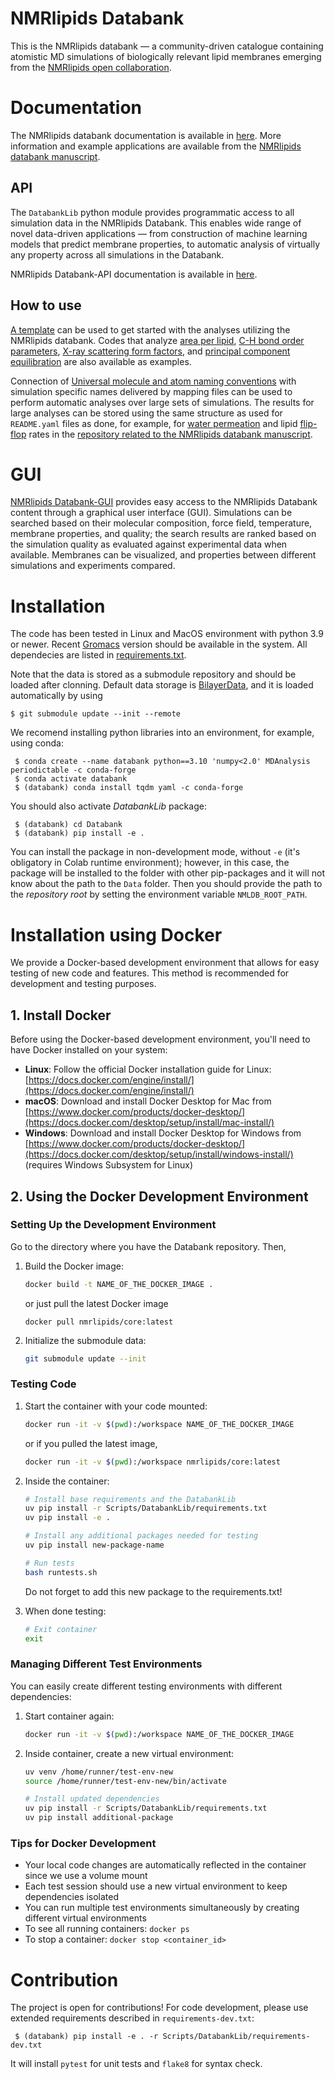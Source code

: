 # NMRlipids Databank 

This is the NMRlipids databank &mdash; a community-driven catalogue containing atomistic MD simulations of biologically relevant lipid membranes emerging from the [NMRlipids open collaboration](http://nmrlipids.blogspot.com/2021/03/second-online-meeting-on-nmrlipids.html). 


# Documentation

The NMRlipids databank documentation is available in [here](https://nmrlipids.github.io/index.html). 
More information and example applications are available from the [NMRlipids databank manuscript](https://doi.org/10.1038/s41467-024-45189-z).

## API

The `DatabankLib` python module provides programmatic access to all simulation data in the NMRlipids Databank. This enables wide range of novel data-driven applications &mdash; from construction of machine learning models that predict membrane properties, to automatic analysis of virtually any property across all simulations in the Databank. 

NMRlipids Databank-API documentation is available in [here](https://nmrlipids.github.io/databankLibrary.html).

## How to use 

[A template](https://github.com/NMRLipids/databank-template/blob/main/scripts/template.ipynb) can be used to get started with the analyses utilizing the NMRlipids databank. Codes that analyze [area per lipid](https://github.com/NMRLipids/Databank/blob/main/Scripts/AnalyzeDatabank/calcAPL.py), [C-H bond order parameters](https://github.com/NMRLipids/Databank/blob/main/Scripts/AnalyzeDatabank/calcOrderParameters.py), [X-ray scattering form factors](https://github.com/NMRLipids/Databank/blob/main/Scripts/AnalyzeDatabank/calc_FormFactors.py), and [principal component equilibration](https://github.com/NMRLipids/Databank/blob/main/Scripts/AnalyzeDatabank/NMRPCA_timerelax.py) are also available as examples. 

Connection of [Universal molecule and atom naming conventions](https://nmrlipids.github.io/moleculesAndMapping.html) with simulation specific names delivered by mapping files can be used to perform automatic analyses over large sets of simulations. The results for large analyses can be stored using the same structure as used for `README.yaml` files as done, for example, for [water permeation](https://github.com/NMRLipids/DataBankManuscript/tree/main/Data/MD-PERMEATION) and lipid [flip-flop](https://github.com/NMRLipids/DataBankManuscript/tree/main/Data/Flipflops) rates in the [repository related to the NMRlipids databank manuscript](https://github.com/NMRLipids/DataBankManuscript).


# GUI

[NMRlipids Databank-GUI](https://databank.nmrlipids.fi/) provides easy access to the NMRlipids Databank content
through a graphical user interface (GUI). 
Simulations can be searched based on their molecular composition, force field,
temperature, membrane properties, and quality; the search results are ranked based on the simulation quality as evaluated
against experimental data when available. Membranes can be visualized, and properties between different simulations and
experiments compared.


# Installation

The code has been tested in Linux and MacOS environment with python 3.9 or newer. Recent [Gromacs](https://manual.gromacs.org/current/install-guide/index.html) version should be available in the system. All dependecies are listed in [requirements.txt](Scripts/DatabankLib/requirements.txt).

Note that the data is stored as a submodule repository and should be loaded after clonning. Default data storage is [BilayerData](https://github.com/NMRLipids/BilayerData), and it is loaded automatically by using
```
$ git submodule update --init --remote
```

We recomend installing python libraries into an environment, for example, using conda:

```
 $ conda create --name databank python==3.10 'numpy<2.0' MDAnalysis periodictable -c conda-forge
 $ conda activate databank
 $ (databank) conda install tqdm yaml -c conda-forge
```

You should also activate *DatabankLib* package:

```
 $ (databank) cd Databank
 $ (databank) pip install -e .
```

You can install the package in non-development mode, without `-e` (it's obligatory in Colab runtime environment); however, in this case, the package will be installed to the folder with other pip-packages and it will not know about the path to the `Data` folder. Then you should provide the path to the *repository root* by setting the environment variable `NMLDB_ROOT_PATH`.

# Installation using Docker

We provide a Docker-based development environment that allows for easy testing of new code and features. This method is recommended for development and testing purposes.

## 1. Install Docker

Before using the Docker-based development environment, you'll need to have Docker installed on your system:

- **Linux**: Follow the official Docker installation guide for Linux: [https://docs.docker.com/engine/install/](https://docs.docker.com/engine/install/)
- **macOS**: Download and install Docker Desktop for Mac from [https://www.docker.com/products/docker-desktop/](https://docs.docker.com/desktop/setup/install/mac-install/)
- **Windows**: Download and install Docker Desktop for Windows from [https://www.docker.com/products/docker-desktop/](https://docs.docker.com/desktop/setup/install/windows-install/) (requires Windows Subsystem for Linux)

## 2. Using the Docker Development Environment

### Setting Up the Development Environment
Go to the directory where you have the Databank repository. Then, 

1. Build the Docker image:
   ```bash
   docker build -t NAME_OF_THE_DOCKER_IMAGE .
   ```

   or just pull the latest Docker image
   ```
   docker pull nmrlipids/core:latest
   ```

2. Initialize the submodule data:
   ```bash
   git submodule update --init
   ```

### Testing Code

1. Start the container with your code mounted:
   ```bash
   docker run -it -v $(pwd):/workspace NAME_OF_THE_DOCKER_IMAGE
   ```
   or
   if you pulled the latest image,
   ```bash
   docker run -it -v $(pwd):/workspace nmrlipids/core:latest
   ```

2. Inside the container:
   ```bash
   # Install base requirements and the DatabankLib
   uv pip install -r Scripts/DatabankLib/requirements.txt
   uv pip install -e .

   # Install any additional packages needed for testing
   uv pip install new-package-name

   # Run tests
   bash runtests.sh
   ```
   Do not forget to add this new package to the requirements.txt! 
3. When done testing:
   ```bash
   # Exit container
   exit
   ```

### Managing Different Test Environments

You can easily create different testing environments with different dependencies:

1. Start container again:
   ```bash
   docker run -it -v $(pwd):/workspace NAME_OF_THE_DOCKER_IMAGE
   ```

2. Inside container, create a new virtual environment:
   ```bash
   uv venv /home/runner/test-env-new
   source /home/runner/test-env-new/bin/activate

   # Install updated dependencies
   uv pip install -r Scripts/DatabankLib/requirements.txt
   uv pip install additional-package
   ```

### Tips for Docker Development

- Your local code changes are automatically reflected in the container since we use a volume mount
- Each test session should use a new virtual environment to keep dependencies isolated
- You can run multiple test environments simultaneously by creating different virtual environments
- To see all running containers: `docker ps`
- To stop a container: `docker stop <container_id>`

# Contribution

The project is open for contributions! 
For code development, please use extended requirements described in `requirements-dev.txt`:
```
 $ (databank) pip install -e . -r Scripts/DatabankLib/requirements-dev.txt
```
It will install `pytest` for unit tests and `flake8` for syntax check.
